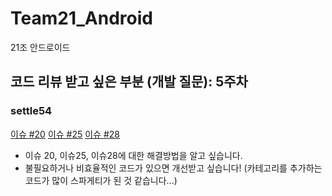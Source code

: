 # Team21_Android
21조 안드로이드

## 코드 리뷰 받고 싶은 부분 (개발 질문): 5주차

### settle54
[이슈 #20](https://github.com/kakao-tech-campus-2nd-step3/Team21_Android/issues/20)
[이슈 #25](https://github.com/kakao-tech-campus-2nd-step3/Team21_Android/issues/25)
[이슈 #28](https://github.com/kakao-tech-campus-2nd-step3/Team21_Android/issues/28)
- 이슈 20, 이슈25, 이슈28에 대한 해결방법을 알고 싶습니다.
- 불필요하거나 비효율적인 코드가 있으면 개선받고 싶습니다! (카테고리를 추가하는 코드가 많이 스파게티가 된 것 같습니다...)
